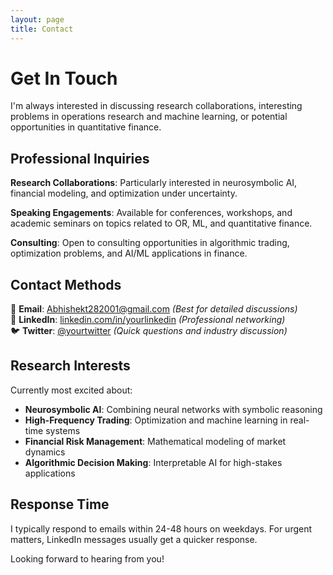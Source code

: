 ```yaml
---
layout: page
title: Contact
---
```


# Get In Touch

I'm always interested in discussing research collaborations, interesting problems in operations research and machine learning, or potential opportunities in quantitative finance.

## Professional Inquiries

**Research Collaborations**: Particularly interested in neurosymbolic AI, financial modeling, and optimization under uncertainty.

**Speaking Engagements**: Available for conferences, workshops, and academic seminars on topics related to OR, ML, and quantitative finance.

**Consulting**: Open to consulting opportunities in algorithmic trading, optimization problems, and AI/ML applications in finance.

## Contact Methods

📧 **Email**: Abhishekt282001@gmail.com *(Best for detailed discussions)*  
💼 **LinkedIn**: [linkedin.com/in/yourlinkedin](https://linkedin.com/in/yourlinkedin) *(Professional networking)*  
🐦 **Twitter**: [@yourtwitter](https://twitter.com/yourtwitter) *(Quick questions and industry discussion)*  

## Research Interests

Currently most excited about:
- **Neurosymbolic AI**: Combining neural networks with symbolic reasoning
- **High-Frequency Trading**: Optimization and machine learning in real-time systems  
- **Financial Risk Management**: Mathematical modeling of market dynamics
- **Algorithmic Decision Making**: Interpretable AI for high-stakes applications

## Response Time

I typically respond to emails within 24-48 hours on weekdays. For urgent matters, LinkedIn messages usually get a quicker response.

Looking forward to hearing from you!